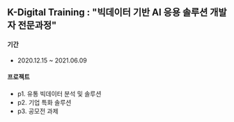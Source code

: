 ## K-Digital Training : "빅데이터 기반 AI 응용 솔루션 개발자 전문과정" 
#### 기간
- 2020.12.15 ~ 2021.06.09
#### 프로젝트
- p1. 유통 빅데이터 분석 및 솔루션
- p2. 기업 특화 솔루션
- p3. 공모전 과제
